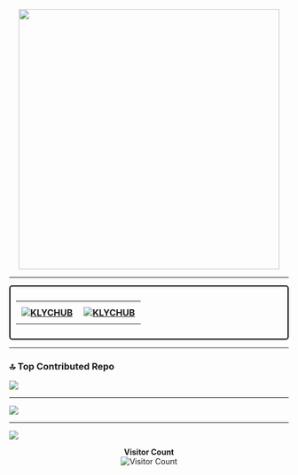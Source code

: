 <div align="center">
  <img src="https://media4.giphy.com/media/kbRb4eyCNC0aMz5x68/giphy.gif?cid=ecf05e47yisyttshy440562elw3uuo6n63o004cmnmg6azq5&rid=giphy.gif&ct=g" height="470">
</div>

<hr>

<div style="border: 2px solid black; border-radius: 5px; padding: 10px; margin: auto;">
  <table align="center" border="0" cellpadding="10">
    <tbody>
      <tr>
        <th style="padding: 10px;">
          <a target="_blank" rel="noopener noreferrer nofollow" href="https://github.com/KLYCHUB">
            <img src="https://github-readme-stats.vercel.app/api?username=KLYCHUB&show_icons=true&locale=en&hide=contribs,issues&theme=github_dark&hide_border=true" alt="KLYCHUB">
          </a>
        </th>
        <th style="padding: 10px;">
          <a target="_blank" rel="noopener noreferrer nofollow" href="https://github.com/KLYCHUB?tab=repositories">
            <img src="https://github-readme-stats.vercel.app/api/top-langs?username=KLYCHUB&show_icons=true&locale=en&layout=compact&theme=github_dark&hide_border=true" alt="KLYCHUB">
          </a>
        </th>
      </tr>
    </tbody>
  </table>
</div>

<hr>

### 🔝 Top Contributed Repo
![](https://github-contributor-stats.vercel.app/api?username=klychub&limit=5&theme=radical&combine_all_yearly_contributions=true)

---
[![](https://visitcount.itsvg.in/api?id=klychub&icon=2&color=8)](https://visitcount.itsvg.in)
  
</div>

---
[![](https://visitcount.itsvg.in/api?id=klychub&icon=2&color=8)](https://visitcount.itsvg.in)

<p align="center">
  <b>Visitor Count</b><br>
  <img src="https://profile-counter.glitch.me/KLYCHUB/count.svg" alt="Visitor Count">
</p>
